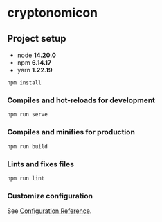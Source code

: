 # cryptonomicon

## Project setup
- node **14.20.0**
- npm **6.14.17**
- yarn **1.22.19**

```
npm install
```

### Compiles and hot-reloads for development
```
npm run serve
```

### Compiles and minifies for production
```
npm run build
```

### Lints and fixes files
```
npm run lint
```

### Customize configuration
See [Configuration Reference](https://cli.vuejs.org/config/).
